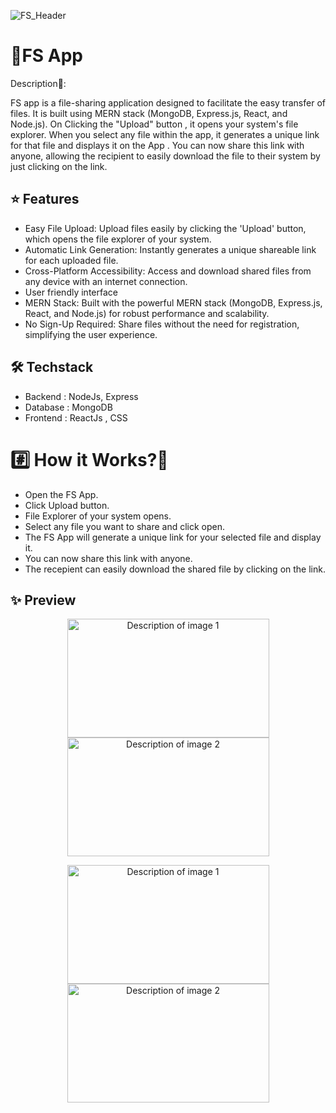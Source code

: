 

![FS_Header](https://github.com/Arpita26mm/FS-File_Sharing_App/assets/100471667/39334a1f-0363-4ffc-939a-357e68799a28)

# 📁FS App

Description📄:

FS app is a file-sharing application designed to facilitate the easy transfer of files. It is built using MERN stack (MongoDB, Express.js, React, and Node.js). On Clicking the "Upload" button , it opens your system's file explorer. When you select any file within the app, it generates a unique link for that file and displays it on the App . You can now share this link with anyone, allowing the recipient to easily download the file to their system by just clicking on the link.



## ⭐ Features
- Easy File Upload: Upload files easily by clicking the 'Upload' button, which opens the file explorer of your system.
- Automatic Link Generation: Instantly generates a unique shareable link for each uploaded file.
- Cross-Platform Accessibility: Access and download shared files from any device with an internet connection.
- User friendly interface
- MERN Stack: Built with the powerful MERN stack (MongoDB, Express.js, React, and Node.js) for robust performance and scalability.
- No Sign-Up Required: Share files without the need for registration, simplifying the user experience.

## 🛠️ Techstack
- Backend : NodeJs, Express
- Database : MongoDB
- Frontend : ReactJs , CSS

  

# #️⃣ How it Works?🤔
- Open the FS App.
- Click Upload button.
- File Explorer of your system opens.
- Select any file you want to share and click open.
- The FS App will generate a unique link for your selected file and display it.
- You can now share this link with anyone.
- The recepient can easily download the shared file by clicking on the link.

## ✨ Preview

<p align="center">
  <img src="https://github.com/Arpita26mm/FS-File_Sharing_App/assets/100471667/05476dcc-c190-4907-8bb4-bacf77df2774" alt="Description of image 1" width="323" height="190">
  <img src="https://github.com/Arpita26mm/FS-File_Sharing_App/assets/100471667/af97613e-ca71-4b22-93c7-1a0ca4fe213b" alt="Description of image 2" width="323" height="190">
</p>
<p align="center">
  <img src="https://github.com/Arpita26mm/FS-File_Sharing_App/assets/100471667/31a556c1-e180-4e55-b22b-a2230cceea64" alt="Description of image 1" width="323" height="190">
  <img src="https://github.com/Arpita26mm/FS-File_Sharing_App/assets/100471667/30232f3b-8bf1-498d-a9e0-9c1e89b930a6" alt="Description of image 2" width="323" height="190">
</p>



